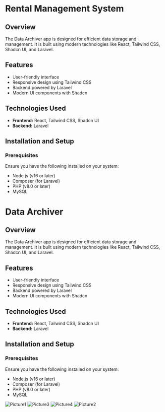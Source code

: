 

# Rental Management System

## Overview
The Data Archiver app is designed for efficient data storage and management. It is built using modern technologies like React, Tailwind CSS, Shadcn UI, and Laravel.

## Features
<ul>
  <li>User-friendly interface</li>
  <li>Responsive design using Tailwind CSS</li>
  <li>Backend powered by Laravel</li>
  <li>Modern UI components with Shadcn</li>
</ul>

## Technologies Used
<ul>
  <li><strong>Frontend:</strong> React, Tailwind CSS, Shadcn UI</li>
  <li><strong>Backend:</strong> Laravel</li>
</ul>

## Installation and Setup

### Prerequisites
Ensure you have the following installed on your system:
<ul>
  <li>Node.js (v16 or later)</li>
  <li>Composer (for Laravel)</li>
  <li>PHP (v8.0 or later)</li>
  <li>MySQL</li>
</ul>


# Data Archiver

## Overview
The Data Archiver app is designed for efficient data storage and management. It is built using modern technologies like React, Tailwind CSS, Shadcn UI, and Laravel.

## Features
<ul>
  <li>User-friendly interface</li>
  <li>Responsive design using Tailwind CSS</li>
  <li>Backend powered by Laravel</li>
  <li>Modern UI components with Shadcn</li>
</ul>

## Technologies Used
<ul>
  <li><strong>Frontend:</strong> React, Tailwind CSS, Shadcn UI</li>
  <li><strong>Backend:</strong> Laravel</li>
</ul>

## Installation and Setup

### Prerequisites
Ensure you have the following installed on your system:
<ul>
  <li>Node.js (v16 or later)</li>
  <li>Composer (for Laravel)</li>
  <li>PHP (v8.0 or later)</li>
  <li>MySQL</li>
</ul>


![Picture1](https://github.com/user-attachments/assets/2eed6cb2-40e6-43a1-9234-f8be407f31ac)
![Picture3](https://github.com/user-attachments/assets/3fb4a656-5030-47dc-b30a-c1f761a16458)
![Picture4](https://github.com/user-attachments/assets/f46edaac-6fe0-4cd6-8247-fe449568a446)
![Picture2](https://github.com/user-attachments/assets/fa34cd0b-224b-43a2-8f61-e7838be16863)

